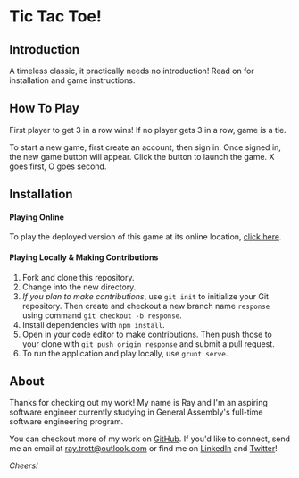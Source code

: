 # Tic Tac Toe!

## Introduction

A timeless classic, it practically needs no introduction! Read on for installation and game instructions.

## How To Play

First player to get 3 in a row wins!
If no player gets 3 in a row, game is a tie.

To start a new game, first create an account, then sign in. Once signed in, the new game button will appear. Click the button to launch the game. X goes first, O goes second.

## Installation

#### Playing Online

To play the deployed version of this game at its online location, [click here](https://raytrott.github.io/tic-tac-toe-client/).

#### Playing Locally & Making Contributions

1. Fork and clone this repository.
1. Change into the new directory.
1. *If you plan to make contributions*, use `git init` to initialize your Git repository. Then create and checkout a new branch name `response` using command `git checkout -b response`.
1. Install dependencies with `npm install`.
1. Open in your code editor to make contributions. Then push those to your clone with `git push origin response` and submit a pull request.
1. To run the application and play locally, use `grunt serve`.

## About

Thanks for checking out my work! My name is Ray and I'm an aspiring software engineer currently studying in General Assembly's full-time software engineering program. 

You can checkout more of my work on [GitHub](https://github.com/raytrott). If you'd like to connect, send me an email at <ray.trott@outlook.com> or find me on [LinkedIn](https://www.linkedin.com/in/ray-trott/) and [Twitter](https://twitter.com/raytrott_)!

*Cheers!*
